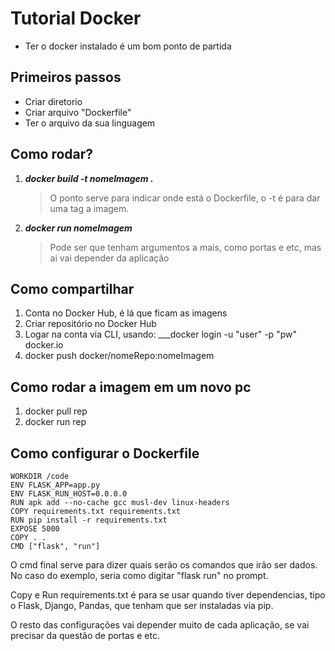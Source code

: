 # Tutorial Docker

* Ter o docker instalado é um bom ponto de partida

## Primeiros passos

* Criar diretorio
* Criar arquivo "Dockerfile"
* Ter o arquivo da sua linguagem 

## Como rodar?

1. ___docker build -t nomeImagem .___
    > O ponto serve para indicar onde está o Dockerfile, o -t é para dar uma tag a imagem.
2. ___docker run nomeImagem___
    > Pode ser que tenham argumentos a mais, como portas e etc, mas ai vai depender da aplicação

## Como compartilhar

1. Conta no Docker Hub, é lá que ficam as imagens
2. Criar repositório no Docker Hub
3. Logar na conta via CLI, usando: ___docker login -u "user" -p "pw" docker.io
4. docker push docker/nomeRepo:nomeImagem

## Como rodar a imagem em um novo pc

1. docker pull rep
2. docker run rep

## Como configurar o Dockerfile

~~~FROM python:3.7-alpine
WORKDIR /code
ENV FLASK_APP=app.py
ENV FLASK_RUN_HOST=0.0.0.0
RUN apk add --no-cache gcc musl-dev linux-headers
COPY requirements.txt requirements.txt
RUN pip install -r requirements.txt
EXPOSE 5000
COPY . .
CMD ["flask", "run"]
~~~

O cmd final serve para dizer quais serão os comandos que irão ser dados. No caso do exemplo, seria como digitar "flask run" no prompt.

Copy e Run requirements.txt é para se usar quando tiver dependencias, tipo o Flask, Django, Pandas, que tenham que ser instaladas via pip.

O resto das configurações vai depender muito de cada aplicação, se vai precisar da questão de portas e etc.
